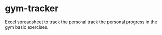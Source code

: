 # gym-tracker
Excel spreadsheet to track the personal track the personal progress in the gym basic exercises. 
